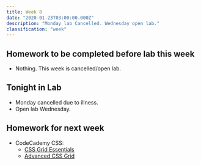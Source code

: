 ```yaml
---
title: Week 8
date: "2020-01-23T03:00:00.000Z"
description: "Monday lab Cancelled. Wednesday open lab."
classification: "week"
---
```


## Homework to be completed before lab this week

- Nothing. This week is cancelled/open lab.

## Tonight in Lab

- Monday cancelled due to illness.
- Open lab Wednesday.

## Homework for next week

- CodeCademy CSS:
  - <a href="https://www.codecademy.com/courses/learn-css/lessons/css-grid-i/exercises/grid-intro" target="_blank">CSS Grid Essentials</a>
  - <a href="https://www.codecademy.com/courses/learn-css/lessons/css-grid-ii/exercises/introduction-css-grid-ii" target="_blank">Advanced CSS Grid</a>
